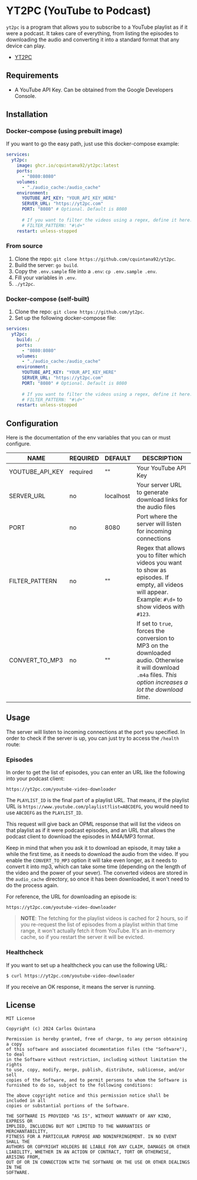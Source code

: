 # YT2PC (YouTube to Podcast)

`yt2pc` is a program that allows you to subscribe to a YouTube playlist as if it were a podcast. It takes care of everything, from listing the episodes to downloading the audio and converting it into a standard format that any device can play.
- [YT2PC](https://yt2pc.com) 
## Requirements

- A YouTube API Key. Can be obtained from the Google Developers Console.

## Installation

### Docker-compose (using prebuilt image)

If you want to go the easy path, just use this docker-compose example:

```yaml
services:
  yt2pc:
    image: ghcr.io/cquintana92/yt2pc:latest
    ports:
      - "8080:8080"
    volumes:
      - "./audio_cache:/audio_cache"
    environment:
      YOUTUBE_API_KEY: "YOUR_API_KEY_HERE"
      SERVER_URL: "https://yt2pc.com"
      PORT: "8080" # Optional. Default is 8080
      
      # If you want to filter the videos using a regex, define it here:
      # FILTER_PATTERN: "#\d+"
    restart: unless-stopped
```

### From source

1. Clone the repo: `git clone https://github.com/cquintana92/yt2pc`.
2. Build the server: `go build`.
3. Copy the `.env.sample` file into a `.env`: `cp .env.sample .env`.
4. Fill your variables in `.env`.
5. `./yt2pc`.

### Docker-compose (self-built)

1. Clone the repo: `git clone https://github.com/yt2pc`.
2. Set up the following docker-compose file:

```yaml
services:
  yt2pc:
    build: ./
    ports:
      - "8080:8080"
    volumes:
      - "./audio_cache:/audio_cache"
    environment:
      YOUTUBE_API_KEY: "YOUR_API_KEY_HERE"
      SERVER_URL: "https://yt2pc.com"
      PORT: "8080" # Optional. Default is 8080
      
      # If you want to filter the videos using a regex, define it here:
      # FILTER_PATTERN: "#\d+"
    restart: unless-stopped
```

## Configuration

Here is the documentation of the env variables that you can or must configure.

| NAME            | REQUIRED | DEFAULT       | DESCRIPTION                                                                                                                                                       |
|-----------------|----------|---------------|-------------------------------------------------------------------------------------------------------------------------------------------------------------------|
| YOUTUBE_API_KEY | required | ""            | Your YouTube API Key                                                                                                                                              |
| SERVER_URL      | no       | localhost     | Your server URL to generate download links for the audio files                                                                                                    |
| PORT            | no       | 8080          | Port where the server will listen for incoming connections                                                                                                        |
| FILTER_PATTERN  | no       | ""            | Regex that allows you to filter which videos you want to show as episodes. If empty, all videos will appear. Example: `#\d+` to show videos with `#123`.          |
| CONVERT_TO_MP3  | no       | ""            | If set to `true`, forces the conversion to MP3 on the downloaded audio. Otherwise it will download `.m4a` files. *This option increases a lot the download time*. |

## Usage

The server will listen to incoming connections at the port you specified. In order to check if the server is up, you can just try to access the `/health` route:

### Episodes

In order to get the list of episodes, you can enter an URL like the following into your podcast client:

```
https://yt2pc.com/youtube-video-downloader
```

The `PLAYLIST_ID` is the final part of a playlist URL. That means, if the playlist URL is `https://www.youtube.com/playlist?list=ABCDEFG`, you would need to use `ABCDEFG` as the `PLAYLIST_ID`.

This request will give back an OPML response that will list the videos on that playlist as if it were podcast episodes, and an URL that allows the podcast client to download the episodes in M4A/MP3 format.

Keep in mind that when you ask it to download an episode, it may take a while the first time, as it needs to download the audio from the video. If you enable the `CONVERT_TO_MP3` option it will take even longer, as it needs to convert it into mp3, which can take some time (depending on the length of the video and the power of your sever). The converted videos are stored in the `audio_cache` directory, so once it has been downloaded, it won't need to do the process again.

For reference, the URL for downloading an episode is:

```
https://yt2pc.com/youtube-video-downloader
```

> **NOTE**: The fetching for the playlist videos is cached for 2 hours, so if you re-request the list of episodes from a playlist within that time range, it won't actually fetch it from YouTube. It's an in-memory cache, so if you restart the server it will be evicted.

### Healthcheck

If you want to set up a healthcheck you can use the following URL: 

```shell
$ curl https://yt2pc.com/youtube-video-downloader
```

If you receive an OK response, it means the server is running.

## License

```
MIT License

Copyright (c) 2024 Carlos Quintana

Permission is hereby granted, free of charge, to any person obtaining a copy
of this software and associated documentation files (the "Software"), to deal
in the Software without restriction, including without limitation the rights
to use, copy, modify, merge, publish, distribute, sublicense, and/or sell
copies of the Software, and to permit persons to whom the Software is
furnished to do so, subject to the following conditions:

The above copyright notice and this permission notice shall be included in all
copies or substantial portions of the Software.

THE SOFTWARE IS PROVIDED "AS IS", WITHOUT WARRANTY OF ANY KIND, EXPRESS OR
IMPLIED, INCLUDING BUT NOT LIMITED TO THE WARRANTIES OF MERCHANTABILITY,
FITNESS FOR A PARTICULAR PURPOSE AND NONINFRINGEMENT. IN NO EVENT SHALL THE
AUTHORS OR COPYRIGHT HOLDERS BE LIABLE FOR ANY CLAIM, DAMAGES OR OTHER
LIABILITY, WHETHER IN AN ACTION OF CONTRACT, TORT OR OTHERWISE, ARISING FROM,
OUT OF OR IN CONNECTION WITH THE SOFTWARE OR THE USE OR OTHER DEALINGS IN THE
SOFTWARE.
```
